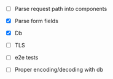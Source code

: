 - [ ] Parse request path into components
- [x] Parse form fields
- [x] Db
- [ ] TLS
- [ ] e2e tests
- [ ] Proper encoding/decoding with db

